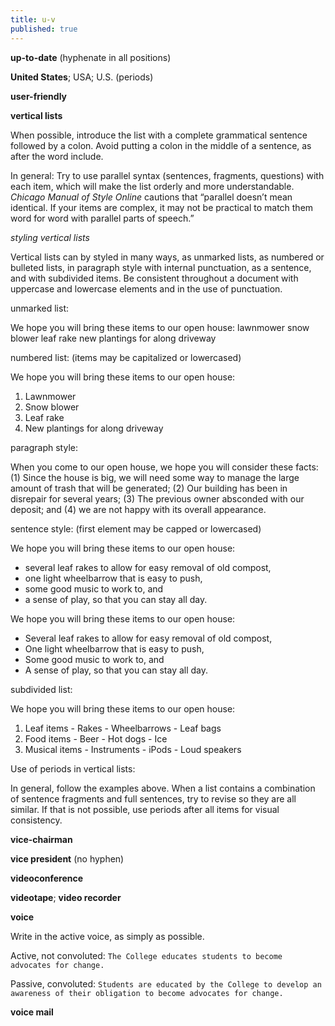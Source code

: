 ```yaml
---
title: u-v
published: true
---
```


**up-to-date** (hyphenate in all positions)

**United States**; USA; U.S. (periods)

**user-friendly**

**vertical lists**

When possible, introduce the list with a complete grammatical sentence followed by a colon. Avoid putting a colon in the middle of a sentence, as after the word include.

In general: Try to use parallel syntax (sentences, fragments, questions) with each item, which will make the list orderly and more understandable. _Chicago Manual of Style Online_ cautions that “parallel doesn’t mean identical. If your items are complex, it may not be practical to match them word for word with parallel parts of speech.”

_styling vertical lists_

Vertical lists can by styled in many ways, as unmarked lists, as numbered or bulleted lists, in paragraph style with internal punctuation, as a sentence, and with subdivided items. Be consistent throughout a document with uppercase and lowercase elements and in the use of punctuation.

unmarked list:


We hope you will bring these items to our open house:
lawnmower
snow blower
leaf rake
new plantings for along driveway


numbered list: (items may be capitalized or lowercased)

We hope you will bring these items to our open house:

1. Lawnmower
2. Snow blower
3. Leaf rake
4. New plantings for along driveway

paragraph style:

When you come to our open house, we hope you will consider these facts: (1) Since the house is big, we will need some way to manage the large amount of trash that will be generated; (2) Our building has been in disrepair for several years; (3) The previous owner absconded with our deposit; and (4) we are not happy with its overall appearance.

sentence style: (first element may be capped or lowercased)


  We hope you will bring these items to our open house:

  - several leaf rakes to allow for easy removal of old compost,
  - one light wheelbarrow that is easy to push,
  - some good music to work to, and
  - a sense of play, so that you can stay all day.


  We hope you will bring these items to our open house:

  - Several leaf rakes to allow for easy removal of old compost,
  - One light wheelbarrow that is easy to push,
  - Some good music to work to, and
  - A sense of play, so that you can stay all day.


subdivided list:


  We hope you will bring these items to our open house:

  1. Leaf items
    - Rakes
    - Wheelbarrows
    - Leaf bags
  2. Food items
    - Beer
    - Hot dogs
    - Ice
  3. Musical items
    - Instruments
    - iPods
    - Loud speakers


Use of periods in vertical lists:

In general, follow the examples above. When a list contains a combination of sentence fragments and full sentences, try to revise so they are all similar. If that is not possible, use periods after all items for visual consistency.

**vice-chairman**

**vice president** (no hyphen)

**videoconference**

**videotape**; **video recorder**

**voice**

Write in the active voice, as simply as possible.

Active, not convoluted: `The College educates students to become advocates for change.`

Passive, convoluted: `Students are educated by the College to develop an awareness of their obligation to become advocates for change.`

**voice mail**
